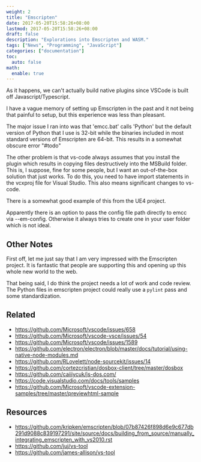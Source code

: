 ```yaml
---
weight: 2
title: "Emscripten"
date: 2017-05-20T15:58:26+08:00
lastmod: 2017-05-20T15:58:26+08:00
draft: false
description: "Explorations into Emscripten and WASM."
tags: ["News", "Programming", "JavaScript"]
categories: ["documentation"]
toc:
  auto: false
math:
  enable: true
---
```


As it happens, we can't actually build native plugins since VSCode is built off Javascript/Typescript.

I have a vague memory of setting up Emscripten in the past and it not being that painful to setup, but this experience was less than pleasant.

The major issue I ran into was that 'emcc.bat' calls 'Python' but the default version of Python that I use is 32-bit while the binaries included in most standard versions of Emscripten are 64-bit. This results in a somewhat obscure error "#todo"

The other problem is that vs-code always assumes that you install the plugin which results in copying files destructively into the MSBuild folder. This is, I suppose, fine for some people, but I want an out-of-the-box solution that just works. To do this, you need to have import statements in the vcxproj file for Visual Studio. This also means significant changes to vs-code.

There is a somewhat good example of this from the UE4 project.

Apparently there is an option to pass the config file path directly to emcc via --em-config. Otherwise it always tries to create one in your user folder which is not ideal.

## Other Notes

First off, let me just say that I am very impressed with the Emscripten project. It is fantastic that people are supporting this and opening up this whole new world to the web.

That being said, I do think the project needs a lot of work and code review. The Python files in emscripten project could really use a `pylint` pass and some standardization.

## Related

* <https://github.com/Microsoft/vscode/issues/658>
* <https://github.com/Microsoft/vscode-vsce/issues/54>
* <https://github.com/Microsoft/vscode/issues/1589>
* <https://github.com/electron/electron/blob/master/docs/tutorial/using-native-node-modules.md>
* <https://github.com/RLovelett/node-sourcekit/issues/14>
* <https://github.com/cortezcristian/dosbox-client/tree/master/dosbox>
* <https://github.com/caiiiycuk/js-dos.com/>
* <https://code.visualstudio.com/docs/tools/samples>
* <https://github.com/Microsoft/vscode-extension-samples/tree/master/previewhtml-sample>

## Resources

* <https://github.com/kripken/emscripten/blob/07b87426f898d6e9c677db291d9088c839197291/site/source/docs/building_from_source/manually_integrating_emscripten_with_vs2010.rst>
* <https://github.com/juj/vs-tool>
* <https://github.com/james-allison/vs-tool>
